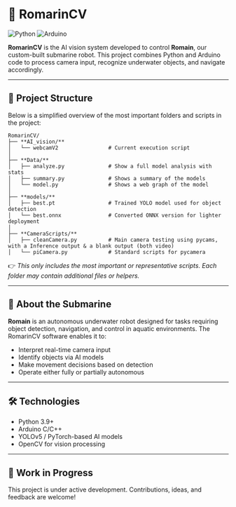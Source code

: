 # 🧭 RomarinCV

![Python](https://img.shields.io/badge/Python-3.9+-blue?logo=python)
![Arduino](https://img.shields.io/badge/-Compatible-00979D?logo=arduino&logoColor=white&label=Arduino&labelColor=gray)

**RomarinCV** is the AI vision system developed to control **Romain**, our custom-built submarine robot. This project combines Python and Arduino code to process camera input, recognize underwater objects, and navigate accordingly.

---

## 📁 Project Structure

Below is a simplified overview of the most important folders and scripts in the project:

```
RomarinCV/
├── **AI_vision/**
│   └── webcamV2                # Current execution script
│
├── **Data/**
│   ├── analyze.py              # Show a full model analysis with stats
│   ├── summary.py              # Shows a summary of the models
│   └── model.py                # Shows a web graph of the model
│
├── **models/**
│   ├── best.pt                 # Trained YOLO model used for object detection
│   └── best.onnx               # Converted ONNX version for lighter deployment
│
├── **CameraScripts/**
│   ├── cleanCamera.py          # Main camera testing using pycams, with a Inference output & a blank output (both video)
│   └── piCamera.py             # Standard scripts for pycamera
```

👉 *This only includes the most important or representative scripts. Each folder may contain additional files or helpers.*


---

## 🤖 About the Submarine

**Romain** is an autonomous underwater robot designed for tasks requiring object detection, navigation, and control in aquatic environments. The RomarinCV software enables it to:
- Interpret real-time camera input
- Identify objects via AI models
- Make movement decisions based on detection
- Operate either fully or partially autonomous

---

## 🛠️ Technologies

- Python 3.9+
- Arduino C/C++
- YOLOv5 / PyTorch-based AI models
- OpenCV for vision processing

---

## 🚧 Work in Progress

This project is under active development. Contributions, ideas, and feedback are welcome!
